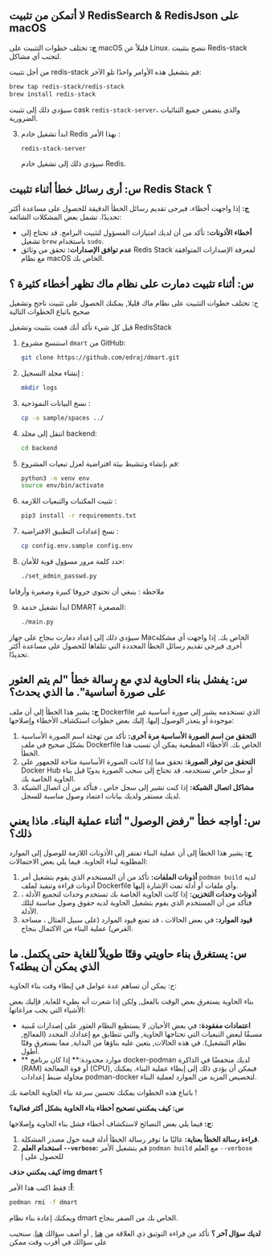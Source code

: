 ## لا أتمكن من تثبيت RedisSearch & RedisJson على macOS

**ج:** تختلف خطوات التثبيت على macOS قليلاً عن Linux. ننصح بتثبيت Redis-stack لتجنب أي مشاكل.


من أجل تثبيت redis-stack قم بتشغيل هذه الأوامر واحدًا تلو الآخر:

   ```bash
   brew tap redis-stack/redis-stack
   brew install redis-stack
   ```

   سيؤدي ذلك إلى تثبيت cask `redis-stack-server`، والذي يتضمن جميع الثنائيات الضرورية.

3. ابدأ تشغيل خادم Redis بهذا الأمر  :

   ```bash
   redis-stack-server
   ```

   سيؤدي ذلك إلى تشغيل خادم Redis.

## س: أرى رسائل خطأ أثناء تثبيت Redis Stack ؟

**ج:** إذا واجهت أخطاء، فيرجى تقديم رسائل الخطأ الدقيقة للحصول على مساعدة أكثر تحديدًا. تشمل بعض المشكلات الشائعة:

- **أخطاء الأذونات:** تأكد من أن لديك امتيازات المسؤول لتثبيت البرامج. قد تحتاج إلى تشغيل `brew` باستخدام `sudo`.
- **عدم توافق الإصدارات:** تحقق من وثائق Redis Stack لمعرفة الإصدارات المتوافقة مع نظام macOS الخاص بك.

## س: أثناء تثبيت دمارت على نظام ماك تظهر أخطاء كثيرة ؟

ج: تختلف خطوات التثبيت على نظام ماك قليلا, يمكنك الحصول على تثبيت ناجح وتشغيل صحيح باتباع الخطوات التالية

قبل كل شيء تأكد أنك قمت بتثبيت وتشغيل RedisStack

1. استنسخ مشروع `dmart` من GitHub:

   ```bash
   git clone https://github.com/edraj/dmart.git
   ```

2. إنشاء مجلد التسجيل :

   ```bash
   mkdir logs
   ```

3. نسخ البيانات النموذجية :

   ```bash
   cp -a sample/spaces ../
   ```

4. انتقل إلى مجلد backend:

   ```bash
   cd backend
   ```

5. قم بإنشاء وتنشيط بيئة افتراضية لعزل تبعيات المشروع:

   ```bash
   python3 -m venv env
   source env/bin/activate
   ```

6. تثبيت المكتبات والتبعيات اللازمة :

   ```bash
   pip3 install -r requirements.txt
   ```

7. نسخ إعدادات التطبيق الافتراضية :

   ```bash
   cp config.env.sample config.env
   ```

8. حدد كلمة مرور مسؤول قوية للأمان:

   ```bash
   ./set_admin_passwd.py
   ```

ملاحظة : ينبغي أن تحتوي حروفا كبيرة وصغيرة وأرقاما

9. ابدأ تشغيل خدمة DMART المصغرة:

   ```bash
   ./main.py
   ```

  سيؤدي ذلك إلى إعداد دمارت بنجاح على جهاز Macالخاص بك. إذا واجهت أي مشكلة أخرى فيرجى تقديم رسائل الخطأ المحددة التي تتلقاها للحصول على مساعدة أكثر تحديدًا.


## س: يفشل بناء الحاوية لدي مع رسالة خطأ "لم يتم العثور على صورة أساسية". ما الذي يحدث؟

**ج:** يشير هذا الخطأ إلى أن ملف Dockerfile الذي تستخدمه يشير إلى صورة أساسية غير موجودة أو يتعذر الوصول إليها. إليك بعض خطوات استكشاف الأخطاء وإصلاحها:

1. **التحقق من اسم الصورة الأساسية مرة أخرى:** تأكد من تهجئة اسم الصورة الأساسية بشكل صحيح في ملف Dockerfile الخاص بك. الأخطاء المطبعية يمكن أن تسبب هذا الخطأ.
2. **التحقق من توفر الصورة:** تحقق مما إذا كانت الصورة الأساسية متاحة للجمهور على Docker Hub أو سجل خاص تستخدمه. قد تحتاج إلى سحب الصورة يدويًا قبل بناء الحاوية الخاصة بك.
3. **مشاكل اتصال الشبكة:** إذا كنت تشير إلى سجل خاص ، فتأكد من أن اتصال الشبكة لديك مستقر ولديك بيانات اعتماد وصول مناسبة للسجل.

## س: أواجه خطأ "رفض الوصول" أثناء عملية البناء. ماذا يعني ذلك؟

**ج:** يشير هذا الخطأ إلى أن عملية البناء تفتقر إلى الأذونات اللازمة للوصول إلى الموارد المطلوبة لبناء الحاوية. فيما يلي بعض الاحتمالات:

1. **أذونات الملفات:** تأكد من أن المستخدم الذي يقوم بتشغيل أمر `podman build` لديه أذونات قراءة وتنفيذ لملف Dockerfile وأي ملفات أو أدلة تمت الإشارة إليها.
2. **أذونات وحدات التخزين:** إذا كانت الحاوية الخاصة بك تستخدم وحدات لتجميع الأدلة ، فتأكد من أن المستخدم الذي يقوم بتشغيل الحاوية لديه حقوق وصول مناسبة لتلك الأدلة.
3. **قيود الموارد:** في بعض الحالات ، قد تمنع قيود الموارد (على سبيل المثال ، مساحة القرص) عملية البناء من الاكتمال بنجاح.

## س: يستغرق بناء حاويتي وقتًا طويلاً للغاية حتى يكتمل. ما الذي يمكن أن يبطئه؟

ج: يمكن أن تساهم عدة عوامل في إبطاء وقت بناء الحاوية:

بناء الحاوية يستغرق بعض الوقت بالفعل, ولكن إذا شعرت أنه بطيء للغاية, فإليك بعض الأشياء التي يجب مراعاتها:

* **اعتمادات مفقودة:** في بعض الأحيان, لا يستطيع النظام العثور على إصدارات مُبنية مسبقًا لبعض التبعيات التي تحتاجها الحاوية, والتي تتطابق مع إعدادك المحدد (المعالج, نظام التشغيل). في هذه الحالات, يتعين عليه بناؤها من البداية, مما يستغرق وقتًا أطول.
* ** موارد محدودة:** إذا كان برنامج docker-podman لديك منخفضًا في الذاكرة (RAM) أو قوة المعالجة (CPU), فيمكن أن يؤدي ذلك إلى إبطاء عملية البناء. يمكنك محاولة ضبط إعدادات podman-docker لتخصيص المزيد من الموارد لعملية البناء.

باتباع هذه الخطوات يمكنك تحسين سرعة بناء الحاوية الخاصة بك !


**س: كيف يمكنني تصحيح أخطاء بناء الحاوية بشكل أكثر فعالية؟**

**ج:** فيما يلي بعض النصائح لاستكشاف أخطاء فشل بناء الحاوية وإصلاحها:

1. **قراءة رسالة الخطأ بعناية:** غالبًا ما توفر رسالة الخطأ أدلة قيمة حول مصدر المشكلة.
2. **استخدام العلم `--verbose`:** قم بتشغيل الأمر `podman build` مع العلم `--verbose` للحصول على إ

**كيف يمكنني حذف img dmart ؟**

**أ:**
فقط اكتب هذا الأمر:
```bash
podman rmi -f dmart
```
ويمكنك إعادة بناء نظام dmart الخاص بك من الصفر بنجاح.


**لديك سؤال آخر ؟**
تأكد من قراءة التوثيق ذي العلاقة من [هنا](https://dmart.cc/docs) , أو أضف سؤالك [هنا](https://dmart.cc/docs).
سنجيب على سؤالك في أقرب وقت ممكن
